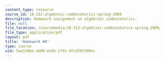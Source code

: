 ```yaml
---
content_type: resource
course_id: 18-312-algebraic-combinatorics-spring-2009
description: Homework assignment on algebraic combinatorics.
file: null
file_location: /coursemedia/18-312-algebraic-combinatorics-spring-2009/5ae134beab09ee5b1f41dfcd707d99ec_MIT18_312S09_hw08.pdf
file_type: application/pdf
layout: pdf
title: 'Homework #8'
type: course
uid: 5ae134be-ab09-ee5b-1f41-dfcd707d99ec
---
```

